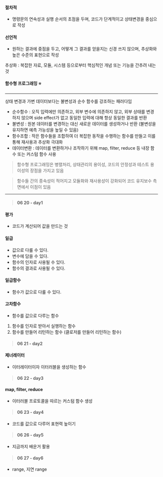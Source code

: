 #### 절차적

- 명령문의 연속성과 실행 순서의 초점을 두며, 코드가 단계적이고 상태변경을 중심으로 작성

#### 선언적

- 원하는 결과에 중점을 두고, 어떻게 그 결과를 얻을지는 신경 쓰지 않으며, 추상화와 높은 수준의 표현으로 작성

추상화 : 복잡한 자료, 모듈, 시스템 등으로부터 핵심적인 개념 또는 기능을 간추려 내는 것

#### 함수형 프로그래밍 ⭐️

---

상태 변경과 가변 데이터보다는 불변성과 순수 함수를 강조하는 패러다임

- 순수함수 : 오직 입력에만 의존하고, 외부 변수에 의존하지 않고, 외부 상태를 변경하지 않으며 side effect가 없고 동일한 입력에 대해 항상 동일한 결과를 반환
- 불변성 : 원본 데이터를 변경하는 대신 새로운 데이터를 생성하거나 반환 (불변성을 유지하면 예측 가능성을 높일 수 있음)
- 함수조합 : 작은 함수들을 조합하여 더 복잡한 동작을 수행하는 함수를 만들고 이를 통해 재사용과 추상화 극대화
- 데이터변환 : 데이터를 변환하거나 조작하기 위해 map, filter, reduce 등 내장 함수 또는 커스텀 함수 사용

> 함수형 프로그래밍은 병렬처리, 상태관리의 용이성, 코드의 안정성과 테스트 용이성의 장점을 가지고 있음

> 함수들 간의 종속성이 적어지고 모듈화와 재사용성이 강화되어 코드 유지보수 측면에서 이점이 있음

---

> #### 06 20 - day1

#### 평가

- 코드가 계산되어 값을 만드는 것

#### 일급

- 값으로 다룰 수 있다.
- 변수에 담을 수 있다.
- 함수의 인자로 사용될 수 있다.
- 함수의 결과로 사용될 수 있다.

#### 일급함수

- 함수가 값으로 다룰 수 있다.

#### 고차함수

- 함수를 값으로 다루는 함수

1. 함수를 인자로 받아서 실행하는 함수
2. 함수를 만들어 리턴하는 함수 (클로저를 만들어 리턴하는 함수)

> #### 06 21 - day2

#### 제너레이터

- 이터레이터이자 이터러블을 생성하는 함수

> #### 06 22 - day3

#### map, filter, reduce

- 이터러블 프로토콜을 따르는 커스텀 함수 생성

> #### 06 23 - day4

- 코드를 값으로 다루어 표현력 높이기

> #### 06 26 - day5

- 지금까지 배운거 활용

> #### 06 27 - day6

- range, 지연 range

